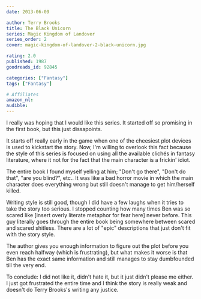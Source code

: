```yaml
---
date: 2013-06-09

author: Terry Brooks
title: The Black Unicorn
series: Magic Kingdom of Landover
series_order: 2
cover: magic-kingdom-of-landover-2-black-unicorn.jpg

rating: 2.0
published: 1987
goodreads_id: 92845

categories: ["Fantasy"]
tags: ["Fantasy"]

# Affiliates
amazon_nl: 
audible: 
---
```


I really was hoping that I would like this series. It started off so promising in the first book, but this just dissapoints.

<!--more-->

It starts off really early in the game when one of the cheesiest plot devices is used to kickstart the story. Now, I'm willing to overlook this fact because the style of this series is focused on using all the available clichés in fantasy literature, where it not for the fact that the main character is a frickin' idiot.

The entire book I found myself yelling at him; "Don't go there", "Don't do that", "are you blind?", etc.. It was like a bad horror movie in which the main character does everything wrong but still doesn't manage to get him/herself killed.

Writing style is still good, though I did have a few laughs when it tries to take the story too serious. I stopped counting how many times Ben was so scared like [insert overly literate metaphor for fear here] never before. This guy literally goes through the entire book being somewhere between scared and scared shitless. There are a lot of "epic" descriptions that just don't fit with the story style.


The author gives you enough information to figure out the plot before you even reach halfway (which is frustrating), but what makes it worse is that Ben has the exact same information and still manages to stay dumbfounded till the very end.

To conclude: I did not like it, didn't hate it, but it just didn't please me either. I just got frustrated the entire time and I think the story is really weak and doesn't do Terry Brooks's writing any justice.
